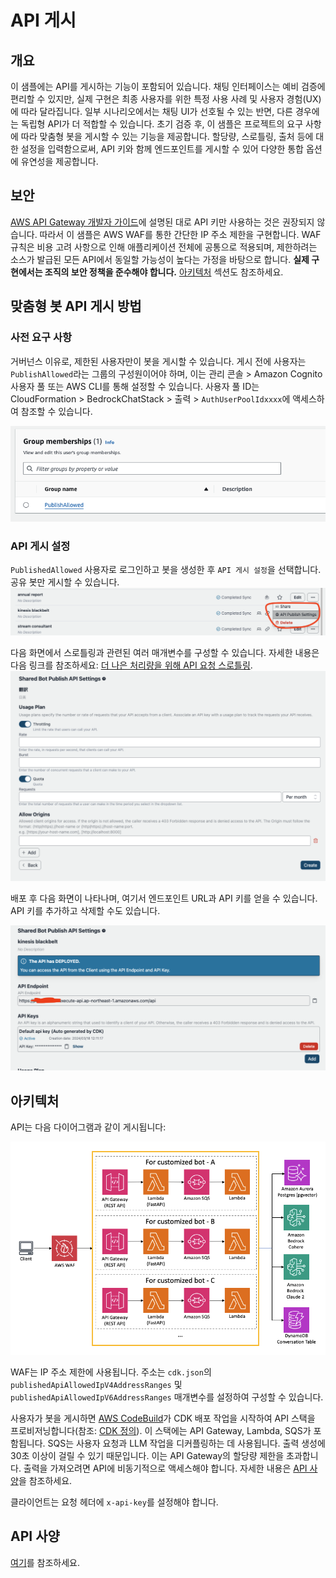 # API 게시

## 개요

이 샘플에는 API를 게시하는 기능이 포함되어 있습니다. 채팅 인터페이스는 예비 검증에 편리할 수 있지만, 실제 구현은 최종 사용자를 위한 특정 사용 사례 및 사용자 경험(UX)에 따라 달라집니다. 일부 시나리오에서는 채팅 UI가 선호될 수 있는 반면, 다른 경우에는 독립형 API가 더 적합할 수 있습니다. 초기 검증 후, 이 샘플은 프로젝트의 요구 사항에 따라 맞춤형 봇을 게시할 수 있는 기능을 제공합니다. 할당량, 스로틀링, 출처 등에 대한 설정을 입력함으로써, API 키와 함께 엔드포인트를 게시할 수 있어 다양한 통합 옵션에 유연성을 제공합니다.

## 보안

[AWS API Gateway 개발자 가이드](https://docs.aws.amazon.com/apigateway/latest/developerguide/api-gateway-api-usage-plans.html)에 설명된 대로 API 키만 사용하는 것은 권장되지 않습니다. 따라서 이 샘플은 AWS WAF를 통한 간단한 IP 주소 제한을 구현합니다. WAF 규칙은 비용 고려 사항으로 인해 애플리케이션 전체에 공통으로 적용되며, 제한하려는 소스가 발급된 모든 API에서 동일할 가능성이 높다는 가정을 바탕으로 합니다. **실제 구현에서는 조직의 보안 정책을 준수해야 합니다.** [아키텍처](#architecture) 섹션도 참조하세요.

## 맞춤형 봇 API 게시 방법

### 사전 요구 사항

거버넌스 이유로, 제한된 사용자만이 봇을 게시할 수 있습니다. 게시 전에 사용자는 `PublishAllowed`라는 그룹의 구성원이어야 하며, 이는 관리 콘솔 > Amazon Cognito 사용자 풀 또는 AWS CLI를 통해 설정할 수 있습니다. 사용자 풀 ID는 CloudFormation > BedrockChatStack > 출력 > `AuthUserPoolIdxxxx`에 액세스하여 참조할 수 있습니다.

![](./imgs/group_membership_publish_allowed.png)

### API 게시 설정

`PublishedAllowed` 사용자로 로그인하고 봇을 생성한 후 `API 게시 설정`을 선택합니다. 공유 봇만 게시할 수 있습니다.
![](./imgs/bot_api_publish_screenshot.png)

다음 화면에서 스로틀링과 관련된 여러 매개변수를 구성할 수 있습니다. 자세한 내용은 다음 링크를 참조하세요: [더 나은 처리량을 위해 API 요청 스로틀링](https://docs.aws.amazon.com/apigateway/latest/developerguide/api-gateway-request-throttling.html).
![](./imgs/bot_api_publish_screenshot2.png)

배포 후 다음 화면이 나타나며, 여기서 엔드포인트 URL과 API 키를 얻을 수 있습니다. API 키를 추가하고 삭제할 수도 있습니다.

![](./imgs/bot_api_publish_screenshot3.png)

## 아키텍처

API는 다음 다이어그램과 같이 게시됩니다:

![](./imgs/published_arch.png)

WAF는 IP 주소 제한에 사용됩니다. 주소는 `cdk.json`의 `publishedApiAllowedIpV4AddressRanges` 및 `publishedApiAllowedIpV6AddressRanges` 매개변수를 설정하여 구성할 수 있습니다.

사용자가 봇을 게시하면 [AWS CodeBuild](https://aws.amazon.com/codebuild/)가 CDK 배포 작업을 시작하여 API 스택을 프로비저닝합니다(참조: [CDK 정의](../cdk/lib/api-publishment-stack.ts)). 이 스택에는 API Gateway, Lambda, SQS가 포함됩니다. SQS는 사용자 요청과 LLM 작업을 디커플링하는 데 사용됩니다. 출력 생성에 30초 이상이 걸릴 수 있기 때문입니다. 이는 API Gateway의 할당량 제한을 초과합니다. 출력을 가져오려면 API에 비동기적으로 액세스해야 합니다. 자세한 내용은 [API 사양](#api-specification)을 참조하세요.

클라이언트는 요청 헤더에 `x-api-key`를 설정해야 합니다.

## API 사양

[여기](https://aws-samples.github.io/bedrock-claude-chat)를 참조하세요.